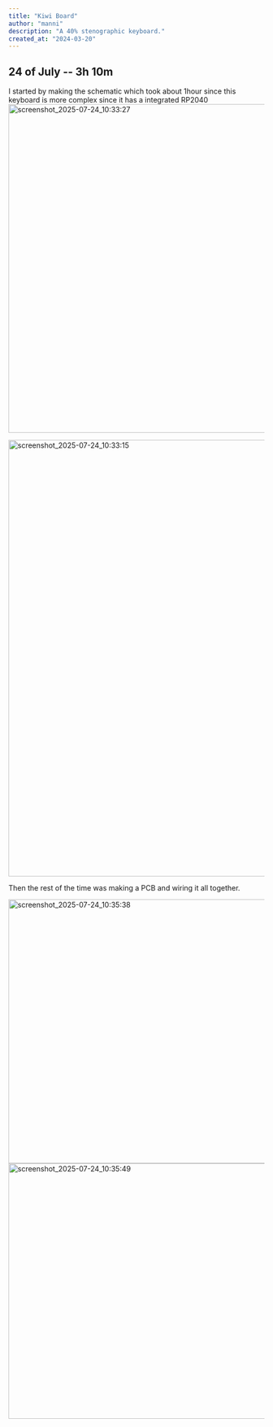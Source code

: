 ```yaml
---
title: "Kiwi Board"
author: "manni"
description: "A 40% stenographic keyboard."
created_at: "2024-03-20"
---
```


## 24 of July -- 3h 10m

  I started by making the schematic which took about 1hour since this keyboard is more complex since it has a integrated RP2040
<img width="1637" height="646" alt="screenshot_2025-07-24_10:33:27" src="https://github.com/user-attachments/assets/af3a6bec-1684-40b7-b08e-73cc3e1aea04" />

<img width="1525" height="858" alt="screenshot_2025-07-24_10:33:15" src="https://github.com/user-attachments/assets/f00fda7c-06c5-4148-856e-43769283a37d" />

  Then the rest of the time was making a PCB and wiring it all together.

  <img width="1822" height="519" alt="screenshot_2025-07-24_10:35:38" src="https://github.com/user-attachments/assets/2abd6e9b-beae-4be7-b605-9fe79c5d9e62" />
<img width="1770" height="502" alt="screenshot_2025-07-24_10:35:49" src="https://github.com/user-attachments/assets/da0507a4-21a8-4ba4-bc64-13bc57bdb91d" />
